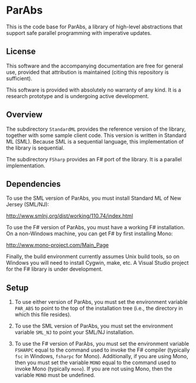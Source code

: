 ParAbs
======

This is the code base for ParAbs, a library of high-level abstractions
that support safe parallel programming with imperative updates.

License
-------

This software and the accompanying documentation are free for general
use, provided that attribution is maintained (citing this repository
is sufficient).

This software is provided with absolutely no warranty of any kind.  It
is a research prototype and is undergoing active development.

Overview
--------

The subdirectory `StandardML` provides the reference version of the
library, together with some sample client code.  This version is
written in Standard ML (SML).  Because SML is a sequential language,
this implementation of the library is sequential.

The subdirectory `FSharp` provides an F# port of the library.  It is a
parallel implementation.

Dependencies
------------

To use the SML version of ParAbs, you must install Standard ML of
New Jersey (SML/NJ):

http://www.smlnj.org/dist/working/110.74/index.html

To use the F# version of ParAbs, you must have a working F#
installation.  On a non-Windows machine, you can get F# by first
installing Mono:

http://www.mono-project.com/Main_Page

Finally, the build environment currently assumes Unix build tools, so
on Windows you will need to install Cygwin, make, etc. A Visual Studio
project for the F# library is under development.

Setup
-----

1. To use either version of ParAbs, you must set the environment
   variable `PAR_ABS` to point to the top of the installation tree
   (i.e., the directory in which this file resides).

2. To use the SML version of ParAbs, you must set the environment
   variable `SML_NJ` to point your SML/NJ installation.

3. To use the F# version of ParAbs, you must set the environment
   variable `FSHARPC` equal to the command used to invoke the F#
   compiler (typically `fsc` in Windows, `fsharpc` for Mono).
   Additionally, if you are using Mono, then you must set the variable
   `MONO` equal to the command used to invoke Mono (typically `mono`).
   If you are not using Mono, then the variable `MONO` must be
   undefined.
